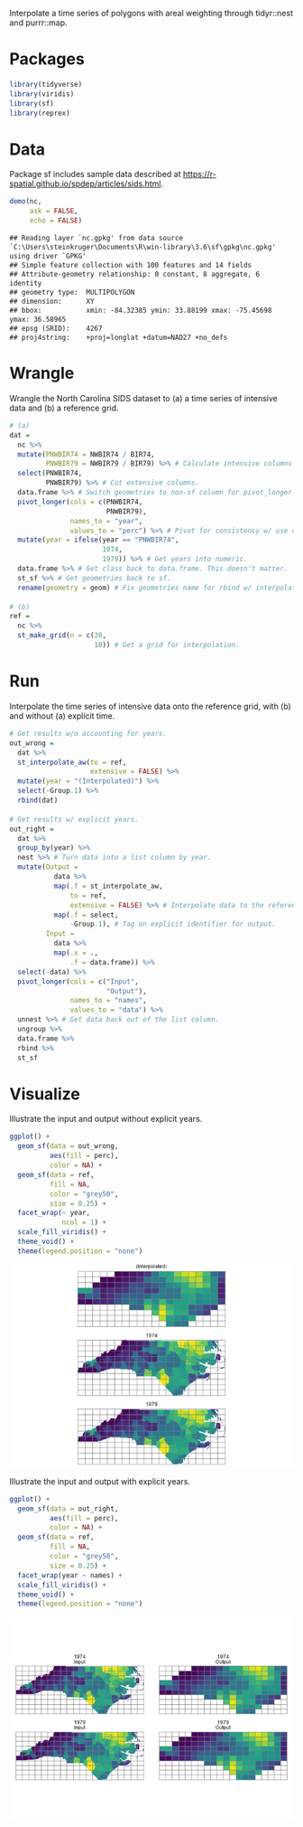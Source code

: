 
Interpolate a time series of polygons with areal weighting through
tidyr::nest and purrr::map.

# Packages

``` r
library(tidyverse)
library(viridis)
library(sf)
library(reprex)
```

# Data

Package sf includes sample data described at
<https://r-spatial.github.io/spdep/articles/sids.html>.

``` r
demo(nc, 
     ask = FALSE, 
     echo = FALSE)
```

    ## Reading layer `nc.gpkg' from data source `C:\Users\steinkruger\Documents\R\win-library\3.6\sf\gpkg\nc.gpkg' using driver `GPKG'
    ## Simple feature collection with 100 features and 14 fields
    ## Attribute-geometry relationship: 0 constant, 8 aggregate, 6 identity
    ## geometry type:  MULTIPOLYGON
    ## dimension:      XY
    ## bbox:           xmin: -84.32385 ymin: 33.88199 xmax: -75.45698 ymax: 36.58965
    ## epsg (SRID):    4267
    ## proj4string:    +proj=longlat +datum=NAD27 +no_defs

# Wrangle

Wrangle the North Carolina SIDS dataset to (a) a time series of
intensive data and (b) a reference grid.

``` r
# (a)
dat = 
  nc %>% 
  mutate(PNWBIR74 = NWBIR74 / BIR74,
         PNWBIR79 = NWBIR79 / BIR79) %>% # Calculate intensive columns (%).
  select(PNWBIR74,
         PNWBIR79) %>% # Cut extensive columns.
  data.frame %>% # Switch geometries to non-sf column for pivot_longer.
  pivot_longer(cols = c(PNWBIR74,
                        PNWBIR79),
               names_to = "year",
               values_to = "perc") %>% # Pivot for consistency w/ use case.
  mutate(year = ifelse(year == "PNWBIR74",
                       1974,
                       1979)) %>% # Get years into numeric.
  data.frame %>% # Get class back to data.frame. This doesn't matter.
  st_sf %>% # Get geometries back to sf.
  rename(geometry = geom) # Fix geometries name for rbind w/ interpolation output.

# (b)
ref = 
  nc %>% 
  st_make_grid(n = c(20, 
                     10)) # Get a grid for interpolation.
```

# Run

Interpolate the time series of intensive data onto the reference grid,
with (b) and without (a) explicit time.

``` r
# Get results w/o accounting for years.
out_wrong = 
  dat %>% 
  st_interpolate_aw(to = ref,
                    extensive = FALSE) %>% 
  mutate(year = "(Interpolated)") %>% 
  select(-Group.1) %>% 
  rbind(dat)

# Get results w/ explicit years. 
out_right = 
  dat %>% 
  group_by(year) %>% 
  nest %>% # Turn data into a list column by year.
  mutate(Output = 
           data %>% 
           map(.f = st_interpolate_aw,
               to = ref,
               extensive = FALSE) %>% # Interpolate data to the reference grid.
           map(.f = select,
               -Group.1), # Tag on explicit identifier for output.
         Input = 
           data %>% 
           map(.x = .,
               .f = data.frame)) %>% 
  select(-data) %>% 
  pivot_longer(cols = c("Input",
                        "Output"),
               names_to = "names",
               values_to = "data") %>% 
  unnest %>% # Get data back out of the list column.
  ungroup %>% 
  data.frame %>% 
  rbind %>% 
  st_sf
```

# Visualize

Illustrate the input and output without explicit years.

``` r
ggplot() + 
  geom_sf(data = out_wrong, 
          aes(fill = perc), 
          color = NA) + 
  geom_sf(data = ref,
          fill = NA,
          color = "grey50",
          size = 0.25) +
  facet_wrap(~ year,
             ncol = 1) + 
  scale_fill_viridis() + 
  theme_void() +
  theme(legend.position = "none")
```

![](reprex_map_interpolate_files/figure-gfm/vis_wrong-1.png)<!-- -->

Illustrate the input and output with explicit years.

``` r
ggplot() + 
  geom_sf(data = out_right, 
          aes(fill = perc), 
          color = NA) + 
  geom_sf(data = ref,
          fill = NA,
          color = "grey50",
          size = 0.25) +
  facet_wrap(year ~ names) + 
  scale_fill_viridis() + 
  theme_void() +
  theme(legend.position = "none")
```

![](reprex_map_interpolate_files/figure-gfm/vis_right-1.png)<!-- -->
